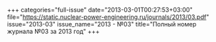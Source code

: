 +++
categories="full-issue"
date="2013-03-01T00:27:53+03:00"
file="https://static.nuclear-power-engineering.ru/journals/2013/03.pdf"
issue="2013-03"
issue_name="2013 - №03"
title="Полный номер журнала №03 за 2013 год"
+++
